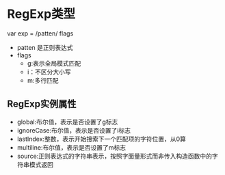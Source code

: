 # RegExp类型

var exp = /patten/ flags
- patten 是正则表达式
- flags
  - g:表示全局模式匹配
  - i：不区分大小写
  - m:多行匹配

## RegExp实例属性
- global:布尔值，表示是否设置了g标志
- ignoreCase:布尔值，表示是否设置了i标志
- lastIndex:整数，表示开始搜索下一个匹配项的字符位置，从0算
- multiline:布尔值，表示是否设置了m标志
- source:正则表达式的字符串表示，按照字面量形式而非传入构造函数中的字符串模式返回